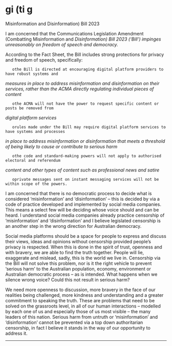 # gi (ti g
 Misinformation and Disinformation) Bill 2023

I am concerned that the Communications Legislation Amendment (Combatting Misinformation and
_Disinformation) Bill 2023 (‘Bill’) impinges unreasonably on freedom of speech and democracy._

According to the Fact Sheet, the Bill includes strong protections for privacy and freedom of speech,
specifically:
```
   othe Bill is directed at encouraging digital platform providers to have robust systems and

```
_measures in place to address misinformation and disinformation on their services, rather_
_than the ACMA directly regulating individual pieces of content_
```
   othe ACMA will not have the power to request specific content or posts be removed from

```
_digital platform services_
```
   orules made under the Bill may require digital platform services to have systems and processes

```
_in place to address misinformation or disinformation that meets a threshold of being_
_likely to cause or contribute to serious harm_
```
   othe code and standard-making powers will not apply to authorised electoral and referendum

```
_content and other types of content such as professional news and satire_
```
   oprivate messages sent on instant messaging services will not be within scope of the powers.

```
I am concerned that there is no democratic process to decide what is considered ‘misinformation’
and ‘disinformation’ – this is decided by via a code of practice developed and implemented by social
media companies. This means a select few will be deciding whose voice should and can be heard. I
understand social media companies already practice censorship of ‘misinformation’ and
‘disinformation’ and I believe legislated censorship is an another step in the wrong direction for
Australian democracy.

Social media platforms should be a space for people to express and discuss their views, ideas and
opinions without censorship provided people’s privacy is respected. When this is done in the spirit of
trust, openness and with bravery, we are able to find the truth together. People will lie, exaggerate
and mislead, sadly, this is the world we live in. Censorship via the Bill will not solve this problem, nor
is it the right vehicle to prevent ‘serious harm’ to the Australian population, economy, environment
or Australian democratic process – as is intended. What happens when we silence wrong voice?
Could this not result in serious harm?

We need more openness to discussion, more bravery in the face of our realities being challenged,
more kindness and understanding and a greater commitment to speaking the truth. These are
problems that need to be solved on the grassroots level, in all of our human interactions – modelled
by each one of us and especially those of us most visible – the many leaders of this nation. Serious
harm from untruth or ‘misinformation’ and ‘disinformation’ cannot be prevented via a top down
authoritarian censorship, in fact I believe it stands in the way of our opportunity to address it.


-----

